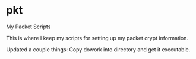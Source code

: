# pkt
My Packet Scripts

This is where I keep my scripts for setting up my packet crypt information.

Updated a couple things:
  Copy dowork into directory and get it executable.
